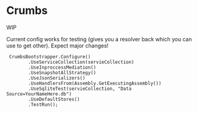 # Crumbs
WIP

Current config works for testing (gives you a resolver back which you can use to get other). Expect major changes!
```
 CrumbsBootstrapper.Configure()
        .UseServiceCollection(servieCollection)
        .UseInproccessMediation()
        .UseSnapshotAllStrategy()
        .UseJsonSerializers()
        .UseHandlersFrom(Assembly.GetExecutingAssembly())
        .UseSqliteTest(servieCollection, "Data Source=YourNameHere.db")
        .UseDefaultStores()
        .TestRun();
```
